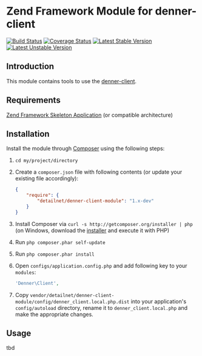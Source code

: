 # Zend Framework Module for denner-client

[![Build Status](https://travis-ci.org/detailnet/denner-client-module.svg?branch=master)](https://travis-ci.org/detailnet/denner-client-module)
[![Coverage Status](https://img.shields.io/coveralls/detailnet/denner-client-module.svg)](https://coveralls.io/r/detailnet/denner-client-module)
[![Latest Stable Version](https://poser.pugx.org/detailnet/denner-client-module/v/stable.svg)](https://packagist.org/packages/detailnet/denner-client-module)
[![Latest Unstable Version](https://poser.pugx.org/detailnet/denner-client-module/v/unstable.svg)](https://packagist.org/packages/detailnet/denner-client-module)

## Introduction
This module contains tools to use the [denner-client](https://github.com/detailnet/denner-client).

## Requirements
[Zend Framework Skeleton Application](http://www.github.com/zendframework/ZendSkeletonApplication) (or compatible architecture)

## Installation
Install the module through [Composer](http://getcomposer.org/) using the following steps:

  1. `cd my/project/directory`
  
  2. Create a `composer.json` file with following contents (or update your existing file accordingly):

     ```json
     {
         "require": {
             "detailnet/denner-client-module": "1.x-dev"
         }
     }
     ```
  3. Install Composer via `curl -s http://getcomposer.org/installer | php` (on Windows, download
     the [installer](http://getcomposer.org/installer) and execute it with PHP)
     
  4. Run `php composer.phar self-update`
     
  5. Run `php composer.phar install`
  
  6. Open `configs/application.config.php` and add following key to your `modules`:

     ```php
     'Denner\Client',
     ```

  7. Copy `vendor/detailnet/denner-client-module/config/denner_client.local.php.dist` into your application's
     `config/autoload` directory, rename it to `denner_client.local.php` and make the appropriate changes.

## Usage
tbd
